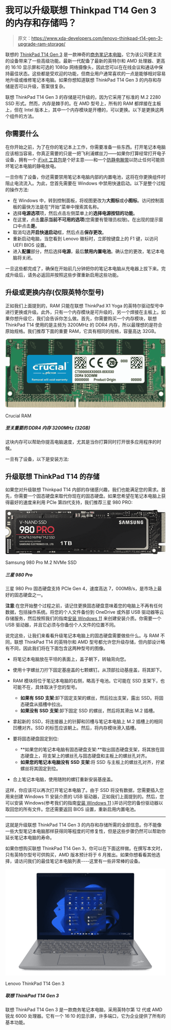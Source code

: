 # 我可以升级联想 Thinkpad T14 Gen 3 的内存和存储吗？

> 原文：<https://www.xda-developers.com/lenovo-thinkpad-t14-gen-3-upgrade-ram-storage/>

联想的 [ThinkPad T14 Gen 3](https://www.xda-developers.com/lenovo-thinkpad-t14-gen-3/) 是一款神奇的[商务笔记本电脑](https://www.xda-developers.com/best-business-laptops/)，它为该公司更主流的设备带来了一些高级功能。最新一代配备了最新的英特尔和 AMD 处理器、更高的 16:10 显示屏和可选的 1080p 网络摄像头，因此您可以在在线会议和通话中保持最佳状态。这些都是受欢迎的功能，但商业用户通常喜欢的一点是能够相对容易地升级或维修笔记本电脑。如果你想知道联想 ThinkPad T14 Gen 3 的内存和存储是否可以升级，答案很复杂。

联想 ThinkPad T14 Gen 3 的存储是可升级的，因为它采用了标准的 M.2 2280 SSD 形式。然而，内存是棘手的。在 AMD 型号上，所有的 RAM 都焊接在主板上，但在 Intel 版本上，其中一个内存模块是开槽的，可以更换。以下是更换这两个组件的方法。

## 你需要什么

在你开始之前，为了在你的笔记本上工作，你需要准备一些东西。打开笔记本电脑应该相当容易，你真正需要的只是一把飞利浦螺丝刀——如果你打算经常打开电子设备，拥有一个 [iFixit 工具包](https://www.amazon.com/iFixit-Essential-Electronics-Toolkit-Smartphone/dp/B0964G2Y7S?tag=xda-s2ok01q-20&ascsubtag=UUxdaUeUpU41407&asc_refurl=https%3A%2F%2Fwww.xda-developers.com%2Flenovo-thinkpad-t14-gen-3-upgrade-ram-storage%2F&asc_campaign=Evergreen)是个好主意——和一个[防静电腕带](https://www.amazon.com/Wristband-Bracelet-Grounding-Alligator-Extendable/dp/B08CXQN86W?tag=xda-s2ok01q-20&ascsubtag=UUxdaUeUpU41407&asc_refurl=https%3A%2F%2Fwww.xda-developers.com%2Flenovo-thinkpad-t14-gen-3-upgrade-ram-storage%2F&asc_campaign=Evergreen)以防止任何可能损坏笔记本电脑的静电放电。

一旦你有了设备，你还需要禁用笔记本电脑内部的内置电池，这将在你更换组件时阻止电流流入。为此，您首先需要在 Windows 中禁用快速启动。以下是整个过程的操作方法:

*   在 Windows 中，转到控制面板，将视图更改为**大图标**或**小图标**。访问控制面板的最快方法是在“开始”菜单中搜索其名称。
*   选择**电源选项**项，然后点击左侧菜单上的**选择电源按钮的功能**。
*   在这里，点击**显示当前不可用的选项**(您需要有管理员权限)。在出现的提示窗口中点击**是**。
*   取消勾选**开启快速启动**框，然后点击**保存更改**。
*   重新启动电脑，当您看到 Lenovo 徽标时，立即按键盘上的 F1 键，以访问 UEFI BIOS 设置。
*   进入**配置**部分，然后选择**电源**，最后**禁用内置电池**。确认您的更改，笔记本电脑将关闭。

一旦这些都完成了，确保在开始前几分钟把你的笔记本电脑从充电器上拔下来。完成升级后，请务必返回并按照这些步骤重新启用这些功能。

## 升级或更换内存(仅限英特尔型号)

正如我们上面提到的，RAM 只能在联想 ThinkPad X1 Yoga 的英特尔驱动型号中进行更换或升级。此外，只有一个内存模块是可升级的，另一个焊接在主板上。如果你想升级它，我们会告诉你怎么做。首先，你需要购买一个内存模块，联想 ThinkPad T14 使用的是主频为 3200MHz 的 DDR4 内存，所以最理想的是符合原始规格。我们推荐下面的重要 RAM，它具有相同的规格，容量高达 32GB。

 <picture>![Various sized of SODIMM DDR5 RAM for the HP EliteBook 840 G9](img/a9f06c6e483e315ad001190fd4c14084.png)</picture> 

Crucial RAM

##### 至关重要的 DDR4 内存 3200MHz (32GB)

这块内存可以帮助你提高电脑速度，尤其是当你打算同时打开很多应用程序的时候。

一旦有了设备，以下是安装方法:

## 升级联想 ThinkPad T14 的存储

如果您对升级联想 Thinkpad T14 内部的存储感兴趣，我们也能满足您的需求。首先，你需要一个固态硬盘来取代你现在的固态硬盘。如果您希望在笔记本电脑上获得最好的速度来利用 PCIe 第四代支持，我们推荐三星 980 PRO:

 <picture>![The Samsung 980 Pro M.2 NVMe SSD competes with the best M.2 modules on the market for a top spot. It offers an impressive read and write speed of 7,000MB/s and over 5,000MB/s, respectively.](img/34ad42cc98684857a18cc45f09847f07.png)</picture> 

Samsung 980 Pro M.2 NVMe SSD

##### 三星 980 Pro

三星 980 Pro 固态硬盘支持 PCIe Gen 4，速度高达 7，000MB/s，是市场上最好的固态硬盘之一。

**注意**:在您开始整个过程之前，请记住更换固态硬盘意味着您的电脑上不再有任何数据，包括操作系统。将您的个人文件备份到 OneDrive 或外部 USB 驱动器等云存储服务，然后按照我们的指南[安装 Windows 11](https://www.xda-developers.com/download-windows-11/#DownloadISO) 来创建安装介质。你需要一个 USB 驱动器，并且它必须与你备份个人文件的位置不同。

说完这些，让我们来看看升级笔记本电脑上的固态硬盘需要做些什么。与 RAM 不同，联想 ThinkPad T14 的英特尔和 AMD 型号都允许您升级存储，但内部设计略有不同，因此我们将在下面包含这两种型号的图像。

*   将笔记本电脑放在平坦的表面上，盖子朝下，转轴背向您。
*   使用十字螺丝刀拧下固定基座盖的七颗螺钉。从顶部拉动基座盖，将其卸下。
*   RAM 模块将位于笔记本电脑的右侧，略高于电池。它可能在 SSD 支架下，也可能不在，具体取决于您的型号。
    *   **如果有 SSD 支架**:卸下固定支架的螺丝，然后拉出支架，露出 SSD。将固态硬盘从插槽中拉出。
    *   **如果没有 SSD 支架**:卸下固定 SSD 的螺丝，然后将其滑出 M.2 插槽。

*   拿起新的 SSD，将连接器上的针脚和凹槽与笔记本电脑上 M.2 插槽上的相同凹槽对齐。SSD 的标签应该朝上。然后，将内存模块滑入插槽。
*   要将固态硬盘固定到位:
    *   **如果您的笔记本电脑有固态硬盘支架:**取出固态硬盘支架，将其放在固态硬盘上，将支架上的螺丝孔与固态硬盘和主板上的螺丝孔对齐。
    *   **如果您的笔记本电脑没有 SSD 支架**:将 SSD 与主板上的螺丝孔对齐，拧紧螺丝将其固定到位。

*   合上笔记本电脑，使用随附的螺钉重新安装基座盖。

这样，你应该可以再次打开笔记本电脑了。由于 SSD 将没有数据，您需要插入您用来创建 Windows 11 安装介质的 USB 驱动器，正如我们上面提到的。然后，您可以安装 Windows(参考我们的指南[安装 Windows 11](https://www.xda-developers.com/download-windows-11/#Install) )并访问您的备份驱动器以取回您的所有文件。您还需要返回 BIOS 设置，重新启用内置电池。

* * *

这就是升级联想 ThinkPad T14 Gen 3 的内存和存储所需的全部信息。你不能像一些大型笔记本电脑那样获得同等程度的可修复性，但是这些步骤仍然可以帮助你延长笔记本电脑的寿命。

如果你想购买联想 ThinkPad T14 Gen 3，你可以在下面这样做。在撰写本文时，只有英特尔型号可供购买，AMD 版本预计将于 6 月推出。如果你想看看其他选择，请访问我们的最佳笔记本电脑列表----这里有一些非常棒的设备。

 <picture>![The Lenovo ThinkPad T14 Gen 3 is a business laptop powered by Intel 12th-gen or AMD Ryzen 6000 processors. It has a 16:10 display, lots of ports, and it nails all the basics for businesses.](img/a5c11a75e5e91fa35262fd80773a0be0.png)</picture> 

Lenovo ThinkPad T14 Gen 3

##### 联想 ThinkPad T14 Gen 3

联想 ThinkPad T14 Gen 3 是一款商务笔记本电脑，采用英特尔第 12 代或 AMD 锐龙 6000 处理器。它有一个 16:10 的显示屏，许多端口，它为企业提供了所有的基本功能。
